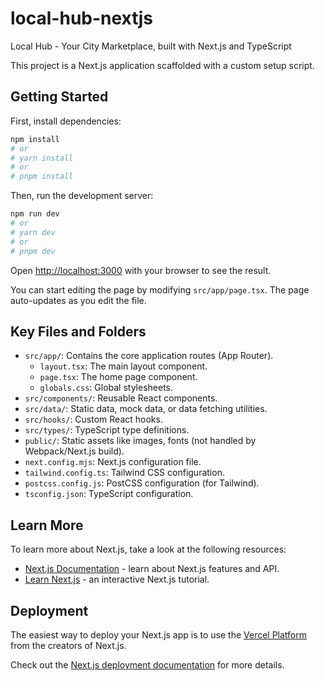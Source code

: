 # local-hub-nextjs

Local Hub - Your City Marketplace, built with Next.js and TypeScript

This project is a Next.js application scaffolded with a custom setup script.

## Getting Started

First, install dependencies:
```bash
npm install
# or
# yarn install
# or
# pnpm install
```

Then, run the development server:

```bash
npm run dev
# or
# yarn dev
# or
# pnpm dev
```

Open [http://localhost:3000](http://localhost:3000) with your browser to see the result.

You can start editing the page by modifying `src/app/page.tsx`. The page auto-updates as you edit the file.

## Key Files and Folders

*   `src/app/`: Contains the core application routes (App Router).
    *   `layout.tsx`: The main layout component.
    *   `page.tsx`: The home page component.
    *   `globals.css`: Global stylesheets.
*   `src/components/`: Reusable React components.
*   `src/data/`: Static data, mock data, or data fetching utilities.
*   `src/hooks/`: Custom React hooks.
*   `src/types/`: TypeScript type definitions.
*   `public/`: Static assets like images, fonts (not handled by Webpack/Next.js build).
*   `next.config.mjs`: Next.js configuration file.
*   `tailwind.config.ts`: Tailwind CSS configuration.
*   `postcss.config.js`: PostCSS configuration (for Tailwind).
*   `tsconfig.json`: TypeScript configuration.

## Learn More

To learn more about Next.js, take a look at the following resources:

*   [Next.js Documentation](https://nextjs.org/docs) - learn about Next.js features and API.
*   [Learn Next.js](https://nextjs.org/learn) - an interactive Next.js tutorial.

## Deployment

The easiest way to deploy your Next.js app is to use the [Vercel Platform](https://vercel.com/new?utm_medium=default-template&filter=next.js&utm_source=create-next-app&utm_campaign=create-next-app-readme) from the creators of Next.js.

Check out the [Next.js deployment documentation](https://nextjs.org/docs/deployment) for more details.
